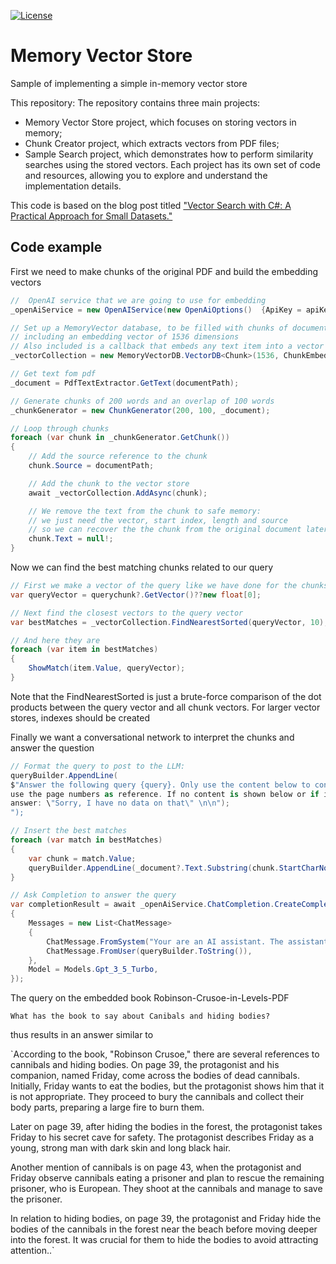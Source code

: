 [![License](https://img.shields.io/badge/license-MIT-blue.svg)](LICENSE)

# Memory Vector Store
Sample of implementing a simple in-memory vector store

This repository:
The repository contains three main projects: 
- Memory Vector Store project, which focuses on storing vectors in memory;
- Chunk Creator project, which extracts vectors from PDF files;
- Sample Search project, which demonstrates how to perform similarity searches using the stored vectors. Each project has its own set of code and resources, allowing you to explore and understand the implementation details.

 This code is based on the blog post titled ["Vector Search with C#: A Practical Approach for Small Datasets."](https://crispycode.net/vector-search-with-c-a-practical-approach-for-small-datasets/) 


## Code example

First we need to make chunks of the original PDF and build the embedding vectors

```cs
//  OpenAI service that we are going to use for embedding   
_openAiService = new OpenAIService(new OpenAiOptions()  {ApiKey = apiKey });

// Set up a MemoryVector database, to be filled with chunks of documents
// including an embedding vector of 1536 dimensions
// Also included is a callback that embeds any text item into a vector
_vectorCollection = new MemoryVectorDB.VectorDB<Chunk>(1536, ChunkEmbedingAsync);

// Get text fom pdf 
_document = PdfTextExtractor.GetText(documentPath);

// Generate chunks of 200 words and an overlap of 100 words 
_chunkGenerator = new ChunkGenerator(200, 100, _document);

// Loop through chunks
foreach (var chunk in _chunkGenerator.GetChunk())
{
    // Add the source reference to the chunk
    chunk.Source = documentPath;

    // Add the chunk to the vector store
    await _vectorCollection.AddAsync(chunk);

    // We remove the text from the chunk to safe memory: 
    // we just need the vector, start index, length and source
    // so we can recover the the chunk from the original document later
    chunk.Text = null!;
}
```

Now we can find the best matching chunks related to our query

```cs
// First we make a vector of the query like we have done for the chunks
var queryVector = querychunk?.GetVector()??new float[0];

// Next find the closest vectors to the query vector
var bestMatches = _vectorCollection.FindNearestSorted(queryVector, 10);

// And here they are
foreach (var item in bestMatches)
{
    ShowMatch(item.Value, queryVector);                    
} 
```
Note that the FindNearestSorted is just a brute-force comparison of the dot products between the query vector and all chunk vectors. For larger vector stores, indexes should be created

Finally we want a conversational network to interpret the chunks and answer the question

```cs
// Format the query to post to the LLM:
queryBuilder.AppendLine(
$"Answer the following query {query}. Only use the content below to construct the answer, 
use the page numbers as reference. If no content is shown below or if it is not applicable,
answer: \"Sorry, I have no data on that\" \n\n");
");

// Insert the best matches
foreach (var match in bestMatches)
{
    var chunk = match.Value;
    queryBuilder.AppendLine(_document?.Text.Substring(chunk.StartCharNo, chunk.CharLength)+"\n" ?? "");
}

// Ask Completion to answer the query
var completionResult = await _openAiService.ChatCompletion.CreateCompletion(new ChatCompletionCreateRequest
{
    Messages = new List<ChatMessage>
    {
        ChatMessage.FromSystem("Your are an AI assistant. The assistant is helpful, factual and friendly."), 
        ChatMessage.FromUser(queryBuilder.ToString()),
    },
    Model = Models.Gpt_3_5_Turbo,
});
```

The query on the embedded book Robinson-Crusoe-in-Levels-PDF 

`What has the book to say about Canibals and hiding bodies?`

thus results in an answer similar to

`According to the book, "Robinson Crusoe," there are several references to cannibals and hiding bodies. On page 39, the protagonist and his companion, named Friday, come across the bodies of dead cannibals. Initially, Friday wants to eat the bodies, but the protagonist shows him that it is not appropriate. They proceed to bury the cannibals and collect their body parts, preparing a large fire to burn them.

Later on page 39, after hiding the bodies in the forest, the protagonist takes Friday to his secret cave for safety. The protagonist describes Friday as a young, strong man with dark skin and long black hair.

Another mention of cannibals is on page 43, when the protagonist and Friday observe cannibals eating a prisoner and plan to rescue the remaining prisoner, who is European. They shoot at the cannibals and manage to save the prisoner.

In relation to hiding bodies, on page 39, the protagonist and Friday hide the bodies of the cannibals in the forest near the beach before moving deeper into the forest. It was crucial for them to hide the bodies to avoid attracting attention..`

